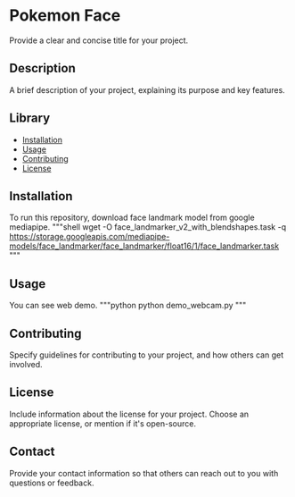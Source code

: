 # Pokemon Face

Provide a clear and concise title for your project.

## Description

A brief description of your project, explaining its purpose and key features.

## Library

- [Installation](#installation)
- [Usage](#usage)
- [Contributing](#contributing)
- [License](#license)

## Installation
To run this repository, download face landmark model from google mediapipe.
"""shell
wget -O face_landmarker_v2_with_blendshapes.task -q https://storage.googleapis.com/mediapipe-models/face_landmarker/face_landmarker/float16/1/face_landmarker.task
"""

## Usage
You can see web demo. 
"""python
python demo_webcam.py
"""

## Contributing

Specify guidelines for contributing to your project, and how others can get involved.

## License

Include information about the license for your project. Choose an appropriate license, or mention if it's open-source.

## Contact

Provide your contact information so that others can reach out to you with questions or feedback.

